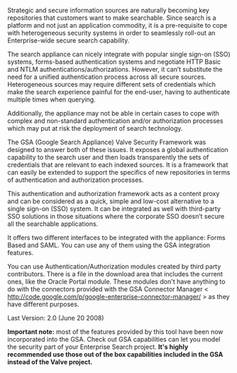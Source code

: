 Strategic and secure information sources are naturally becoming key repositories that customers want to make searchable. Since search is a platform and not just an application commodity, it is a pre-requisite to cope with heterogeneous security systems in order to seamlessly roll-out an Enterprise-wide secure search capability.

The search appliance can nicely integrate with popular single sign-on (SSO) systems, forms-based authentication systems and negotiate HTTP Basic and NTLM authentications/authorizations. However, it can’t substitute the need for a unified authentication process across all secure sources. Heterogeneous sources may require different sets of credentials which make the search experience painful for the end-user, having to authenticate multiple times when querying.

Additionally, the appliance may not be able in certain cases to cope with complex and non-standard authentication and/or authorization processes which may put at risk the deployment of search technology.

The GSA (Google Search Appliance) Valve Security Framework was designed to answer both of these issues. It exposes a global authentication capability to the search user and then loads transparently the sets of credentials that are relevant to each indexed sources. It is a framework that can easily be extended to support the specifics of new repositories in terms of authentication and authorization processes.

This authentication and authorization framework acts as a content proxy and can be considered as a quick, simple and low-cost alternative to a single sign-on (SSO) system. It can be integrated as well with third-party SSO solutions in those situations where the corporate SSO doesn’t secure all the searchable applications.

It offers two different interfaces to be integrated with the appliance: Forms Based and SAML. You can use any of them using the GSA integration features.

You can use Authentication/Authorization modules created by third party contributors. There is a file in the download area that includes the current ones, like the Oracle Portal module. These modules don't have anything to do with the connectors provided with the GSA Connector Manager < http://code.google.com/p/google-enterprise-connector-manager/ > as they have different purposes.

Last Version: 2.0 (June 20 2008)

<b>Important note:</b> most of the features provided by this tool have been now incorporated into the GSA. Check out GSA capabilities can let you model the security part of your Enterprise Search project. <b>It's highly recommended use those out of the box capabilities included in the GSA instead of the Valve project.</b>